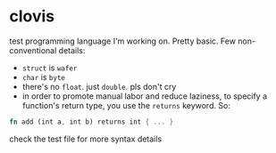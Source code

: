 # clovis

test programming language I'm working on. Pretty basic. Few non-conventional details:


- `struct` is `wafer`
- `char` is `byte`
- there's no `float`. just `double`. pls don't cry
- in order to promote manual labor and reduce laziness, to specify a function's return type, you use the `returns` keyword. So:

````rust    
fn add (int a, int b) returns int { ... }
````

check the test file for more syntax details

